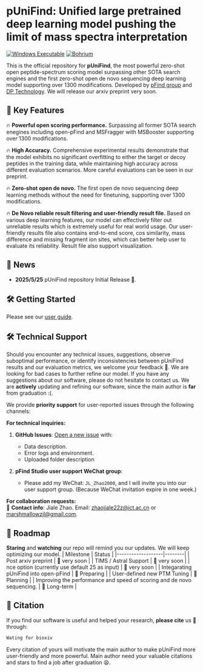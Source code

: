 <!-- # pUniFind
This is the official repository for pUniFind, the most powerful zero-shot open peptide-spectrum scoring model and the first zero-shot open de novo sequencing deep learning model supporting over 1300 modifications.

Scoring evaluation can be seen below:

Zero-shot de novo sequencing evaluation can be seen below:

Performace of our model on hard cases can be seen below:


For now you may try our model on bohrium app here. Our arxiv preprint(including more details and more very careful evaluation on accuracy) will be released soon. Our source code will be released upon the acceptance of our paper.

## TODO
1. Update bohrium app to support TIMS and Astral data. (very soon)
2. Update bohrium app to support multi-gpu process. (very soon)
3. Specially finetune on some new modification (if needed)

If you found some bugs or if you need some more function, please donot hesitate to pull an issue here.

Staring our repository will remind you our updates. -->



# pUniFind: Unified large pretrained deep learning model pushing the limit of mass spectra interpretation

<!-- [![arXiv](https://img.shields.io/badge/arXiv-2308.12345-B31B1B)](https://arxiv.org/abs/1234.56789)
[![License](https://img.shields.io/badge/License-Apache_2.0-blue.svg)](https://www.apache.org/licenses/LICENSE-2.0) -->
[![Windows Executable](https://img.shields.io/badge/Windows-EXE-green)](https://github.com/pFindStudio/pUniFind/releases) [![Bohrium](https://img.shields.io/badge/Web%20server-Bohrium%20App-00BFFF)](https://bohrium.dp.tech/apps/punifind)
<!-- [![Open In Colab](https://colab.research.google.com/assets/colab-badge.svg)](https://colab.research.google.com/github/your-repo/pUniFind) -->


This is the official repository for **pUniFind**, the most powerful zero-shot open peptide-spectrum scoring model surpassing other SOTA search engines and the first zero-shot open de novo sequencing deep learning model supporting over 1300 modifications. Developed by [pFind group](https://pfind.net/) and [DP Technology](https://www.dp.tech/en). We will release our arxiv preprint very soon.

## 🚀 Key Features
🔥 **Powerful open scoring performance.** Surpassing all former SOTA search enegines including open-pFind and MSFragger with MSBooster supporting over 1300 modifications. 

🔥 **High Accuracy.** Comprehensive experimental results demonstrate that the model exhibits no significant overfitting to either the target or decoy peptides in the training data, while maintaining high accuracy across different evaluation scenarios. More careful evaluations can be seen in our preprint.

🔥 **Zero-shot open de novo.** The first open de novo sequencing deep learning methods without the need for finetuning, supporting over 1300 modifications.

🔥 **De Novo reliable result filtering and user-friendly result file.** Based on various deep learning features, our model can effectively filter out unreliable results which is extremely useful for real world usage. Our user-friendly results file also contains end-to-end score, cos similarity, mass difference and missing fragment ion sites, which can better help user to evaluate its reliability. Result file also support visualization.

## &#x1F4E3; News
- **2025/5/25** pUniFind repository Initial Release 🚀.



<!-- ## 📊 Benchmark Performance
Details can be seen in our paper.

### 1. Scoring

<!-- ![](2.drawio.png) -->
<!-- ![](Vigna_trap_e2e.png) -->

<!-- ### 2. De Novo Sequencing
<!-- ![](5.drawio.png) -->

<!-- ### 3. Challenging Cases
<!-- ![](6.drawio.png) -->


## 🛠️ Getting Started

Please see our [user guide](User_guide.md).



<!-- ```bash
# Requirements: Python 3.8+, CUDA 11.7+
git clone https://github.com/your-repo/pUniFind.git
cd pUniFind
pip install -r requirements.txt

# Inference Example
python predict.py \
  --input ./data/spectra.mzML \
  --output ./results.csv \
  --modification_config ./configs/open_mods.yaml \
  --device cuda:0
``` -->

## 🛠️ Technical Support  
Should you encounter any technical issues, suggestions, observe suboptimal performance, or identify inconsistencies between pUniFind results and our evaluation metrics, we welcome your feedback 🙏. We are looking for bad cases to further refine our model. If you have any suggestions about our software, please do not hesitate to contact us. We are **actively** updating and refining our software, since the main author is **far** from graduation :(.

We provide **priority support** for user-reported issues through the following channels:  

**For technical inquiries:**  
1. **GitHub Issues**: [Open a new issue](https://github.com/pFindStudio/pUniFind/issues) with:  
   - Data description.  
   - Error logs and environment.
   - Uploaded folder description  

1. **pFind Studio user support WeChat group**: 
   - Please add my WeChat: ```JL_Zhao2000```, and I will invite you into our user support group. (Because WeChat invitation expire in one week.)

**For collaboration requests:**  
📧 **Contact info**: Jiale Zhao.  Email: [zhaojiale22z@ict.ac.cn](mailto:zhaojiale22z@ict.ac.cn) or [marshmallowzjl@gmail.com](mailto:marshmallowzjl@gmail.com).

## 📅 Roadmap
**Staring** and **watching** our repo will remind you our updates. We will keep optimizing our model.
| Milestone         | Status |
|-------------------|--------|
| Post arxiv preprint |  🚄 very soon |
| TIMS / Astral Support | 🚄 very soon |
| nce option (currently use default 25 as input) | 🚄 very soon |
| Integarating pUniFind into open-pFind | 🚧 Preparing |
| User-defined new PTM Tuning | 📝 Planning |
| Improving the performance and speed of scoring and de novo sequencing. | 📝 Long-term |

## 🤝 Citation <a name="-citation"></a>
If you find our software is useful and helped your research,  **please cite** us 🙏 through:
```bash
Wating for bioxiv
```
Every citation of yours will motivate the main author to make pUniFind more user-friendly and more powerful. Main author need your valuable citations and stars to find a job after graduation 😫.